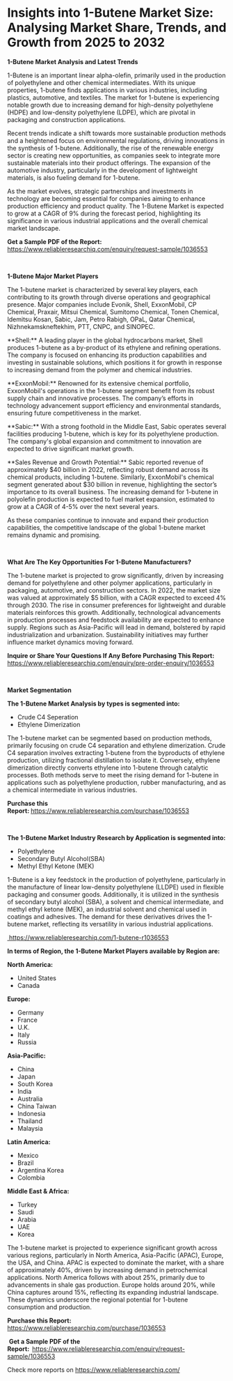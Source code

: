 <p><h1>Insights into 1-Butene Market Size: Analysing Market Share, Trends, and Growth from 2025 to 2032</h1></p><p><strong>1-Butene Market Analysis and Latest Trends</strong></p>
<p><p>1-Butene is an important linear alpha-olefin, primarily used in the production of polyethylene and other chemical intermediates. With its unique properties, 1-butene finds applications in various industries, including plastics, automotive, and textiles. The market for 1-butene is experiencing notable growth due to increasing demand for high-density polyethylene (HDPE) and low-density polyethylene (LDPE), which are pivotal in packaging and construction applications. </p><p>Recent trends indicate a shift towards more sustainable production methods and a heightened focus on environmental regulations, driving innovations in the synthesis of 1-butene. Additionally, the rise of the renewable energy sector is creating new opportunities, as companies seek to integrate more sustainable materials into their product offerings. The expansion of the automotive industry, particularly in the development of lightweight materials, is also fueling demand for 1-butene. </p><p>As the market evolves, strategic partnerships and investments in technology are becoming essential for companies aiming to enhance production efficiency and product quality. The 1-Butene Market is expected to grow at a CAGR of 9% during the forecast period, highlighting its significance in various industrial applications and the overall chemical market landscape.</p></p>
<p><strong>Get a Sample PDF of the Report:&nbsp;</strong> <a href="https://www.reliableresearchiq.com/enquiry/request-sample/1036553?utm_campaign=2758&utm_medium=2&utm_source=Github&utm_content=ia&utm_term=21032025&utm_id=1-butene">https://www.reliableresearchiq.com/enquiry/request-sample/1036553</a></p>
<p>&nbsp;</p>
<p><strong>1-Butene Major Market Players</strong></p>
<p><p>The 1-butene market is characterized by several key players, each contributing to its growth through diverse operations and geographical presence. Major companies include Evonik, Shell, ExxonMobil, CP Chemical, Praxair, Mitsui Chemical, Sumitomo Chemical, Tonen Chemical, Idemitsu Kosan, Sabic, Jam, Petro Rabigh, OPaL, Qatar Chemical, Nizhnekamskneftekhim, PTT, CNPC, and SINOPEC.</p><p>**Shell:** A leading player in the global hydrocarbons market, Shell produces 1-butene as a by-product of its ethylene and refining operations. The company is focused on enhancing its production capabilities and investing in sustainable solutions, which positions it for growth in response to increasing demand from the polymer and chemical industries.</p><p>**ExxonMobil:** Renowned for its extensive chemical portfolio, ExxonMobil's operations in the 1-butene segment benefit from its robust supply chain and innovative processes. The company’s efforts in technology advancement support efficiency and environmental standards, ensuring future competitiveness in the market.</p><p>**Sabic:** With a strong foothold in the Middle East, Sabic operates several facilities producing 1-butene, which is key for its polyethylene production. The company's global expansion and commitment to innovation are expected to drive significant market growth.</p><p>**Sales Revenue and Growth Potential:** Sabic reported revenue of approximately $40 billion in 2022, reflecting robust demand across its chemical products, including 1-butene. Similarly, ExxonMobil's chemical segment generated about $30 billion in revenue, highlighting the sector’s importance to its overall business. The increasing demand for 1-butene in polyolefin production is expected to fuel market expansion, estimated to grow at a CAGR of 4-5% over the next several years.</p><p>As these companies continue to innovate and expand their production capabilities, the competitive landscape of the global 1-butene market remains dynamic and promising.</p></p>
<p>&nbsp;</p>
<p><strong>What Are The Key Opportunities For 1-Butene Manufacturers?</strong></p>
<p><p>The 1-butene market is projected to grow significantly, driven by increasing demand for polyethylene and other polymer applications, particularly in packaging, automotive, and construction sectors. In 2022, the market size was valued at approximately $5 billion, with a CAGR expected to exceed 4% through 2030. The rise in consumer preferences for lightweight and durable materials reinforces this growth. Additionally, technological advancements in production processes and feedstock availability are expected to enhance supply. Regions such as Asia-Pacific will lead in demand, bolstered by rapid industrialization and urbanization. Sustainability initiatives may further influence market dynamics moving forward.</p></p>
<p><strong>Inquire or Share Your Questions If Any Before Purchasing This Report:</strong> <a href="https://www.reliableresearchiq.com/enquiry/pre-order-enquiry/1036553?utm_campaign=2758&utm_medium=2&utm_source=Github&utm_content=ia&utm_term=21032025&utm_id=1-butene">https://www.reliableresearchiq.com/enquiry/pre-order-enquiry/1036553</a></p>
<p>&nbsp;</p>
<p><strong>Market Segmentation</strong></p>
<p><strong>The 1-Butene Market Analysis by types is segmented into:</strong></p>
<p><ul><li>Crude C4 Seperation</li><li>Ethylene Dimerization</li></ul></p>
<p><p>The 1-butene market can be segmented based on production methods, primarily focusing on crude C4 separation and ethylene dimerization. Crude C4 separation involves extracting 1-butene from the byproducts of ethylene production, utilizing fractional distillation to isolate it. Conversely, ethylene dimerization directly converts ethylene into 1-butene through catalytic processes. Both methods serve to meet the rising demand for 1-butene in applications such as polyethylene production, rubber manufacturing, and as a chemical intermediate in various industries.</p></p>
<p><strong>Purchase this Report:&nbsp;</strong><a href="https://www.reliableresearchiq.com/purchase/1036553?utm_campaign=2758&utm_medium=2&utm_source=Github&utm_content=ia&utm_term=21032025&utm_id=1-butene">https://www.reliableresearchiq.com/purchase/1036553</a></p>
<p>&nbsp;</p>
<p><strong>The 1-Butene Market Industry Research by Application is segmented into:</strong></p>
<p><ul><li>Polyethylene</li><li>Secondary Butyl Alcohol(SBA)</li><li>Methyl Ethyl Ketone (MEK)</li></ul></p>
<p><p>1-Butene is a key feedstock in the production of polyethylene, particularly in the manufacture of linear low-density polyethylene (LLDPE) used in flexible packaging and consumer goods. Additionally, it is utilized in the synthesis of secondary butyl alcohol (SBA), a solvent and chemical intermediate, and methyl ethyl ketone (MEK), an industrial solvent and chemical used in coatings and adhesives. The demand for these derivatives drives the 1-butene market, reflecting its versatility in various industrial applications.</p></p>
<p><a href="https://www.reliableresearchiq.com/1-butene-r1036553?utm_campaign=2758&utm_medium=2&utm_source=Github&utm_content=ia&utm_term=21032025&utm_id=1-butene">&nbsp;https://www.reliableresearchiq.com/1-butene-r1036553</a></p>
<p><strong>In terms of Region, the 1-Butene Market Players available by Region are:</strong></p>
<p>
    <p> <strong> North America: </strong>
        <ul>
            <li>United States</li>
            <li>Canada</li>
        </ul>
        </p> 
    <p> <strong> Europe: </strong>
        <ul>
            <li>Germany</li>
            <li>France</li>
            <li>U.K.</li>
            <li>Italy</li>
            <li>Russia</li>
        </ul>
        </p> 
    <p> <strong> Asia-Pacific: </strong>
        <ul>
            <li>China</li>
            <li>Japan</li>
            <li>South Korea</li>
            <li>India</li>
            <li>Australia</li>
            <li>China Taiwan</li>
            <li>Indonesia</li>
            <li>Thailand</li>
            <li>Malaysia</li>
        </ul>
        </p> 
    <p> <strong> Latin America: </strong>
        <ul>
            <li>Mexico</li>
            <li>Brazil</li>
            <li>Argentina Korea</li>
            <li>Colombia</li>
        </ul>
        </p> 
    <p> <strong> Middle East & Africa: </strong>
        <ul>
            <li>Turkey</li>
            <li>Saudi</li>
            <li>Arabia</li>
            <li>UAE</li>
            <li>Korea</li>
        </ul>
    </p>
    </p>
<p><p>The 1-butene market is projected to experience significant growth across various regions, particularly in North America, Asia-Pacific (APAC), Europe, the USA, and China. APAC is expected to dominate the market, with a share of approximately 40%, driven by increasing demand in petrochemical applications. North America follows with about 25%, primarily due to advancements in shale gas production. Europe holds around 20%, while China captures around 15%, reflecting its expanding industrial landscape. These dynamics underscore the regional potential for 1-butene consumption and production.</p></p>
<p><strong>Purchase this Report: </strong><a href="https://www.reliableresearchiq.com/purchase/1036553?utm_campaign=2758&utm_medium=2&utm_source=Github&utm_content=ia&utm_term=21032025&utm_id=1-butene">https://www.reliableresearchiq.com/purchase/1036553</a></p>
<p>&nbsp;<strong>Get a Sample PDF of the Report:&nbsp;&nbsp;</strong><a href="https://www.reliableresearchiq.com/enquiry/request-sample/1036553?utm_campaign=2758&utm_medium=2&utm_source=Github&utm_content=ia&utm_term=21032025&utm_id=1-butene">https://www.reliableresearchiq.com/enquiry/request-sample/1036553</a></p>
<p><strong></strong></p>
<p>Check more reports on <a href="https://www.reliableresearchiq.com/?utm_campaign=2758&utm_medium=2&utm_source=Github&utm_content=ia&utm_term=21032025&utm_id=1-butene">https://www.reliableresearchiq.com/</a></p>